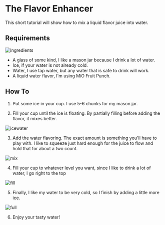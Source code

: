 # The Flavor Enhancer

This short tutorial will show how to mix a liquid flavor juice into water.

## Requirements

![ingredients](http://i.imgur.com/75ilzUK.jpg)

 * A glass of some kind, I like a mason jar because I drink a lot of water.
 * Ice, if your water is not already cold.
 * Water, I use tap water, but any water that is safe to drink will work.
 * A liquid water flavor, I'm using MiO Fruit Punch.

## How To

 1. Put some ice in your cup. I use 5-6 chunks for my mason jar.


 2. Fill your cup until the ice is floating. By partially filling before adding the flavor, it mixes better.
  
 ![icewater](http://i.imgur.com/zlx2pW3.jpg)


 3. Add the water flavoring. The exact amount is something you'll have to play with. I like to squeeze just hard enough for the juice to flow and hold that for about a two count.
 
 ![mix](http://i.imgur.com/8HMKJTy.jpg)


 4. Fill your cup to whatever level you want, since I like to drink a lot of water, I go right to the top
 
 ![fill](http://i.imgur.com/Kqs8Ubg.jpg)


 5. Finally, I like my water to be very cold, so I finish by adding a little more ice.
 
 ![full](http://i.imgur.com/QX4dfux.jpg)
 
 
 6. Enjoy your tasty water!
